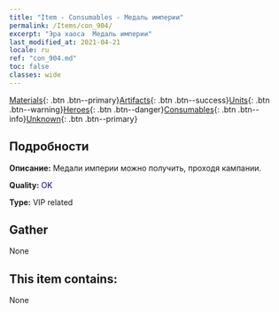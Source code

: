 ```yaml
---
title: "Item - Consumables - Медаль империи"
permalink: /Items/con_904/
excerpt: "Эра хаоса  Медаль империи"
last_modified_at: 2021-04-21
locale: ru
ref: "con_904.md"
toc: false
classes: wide
---
```

 [Materials](/ru/Items/){: .btn .btn--primary}[Artifacts](/ru/Items/Artifacts/){: .btn .btn--success}[Units](/ru/Items/Units/){: .btn .btn--warning}[Heroes](/ru/Items/Heroes/){: .btn .btn--danger}[Consumables](/ru/Items/Consumables/){: .btn .btn--info}[Unknown](/ru/Items/Unknown/){: .btn .btn--primary}

## Подробности
 **Описание:** Медали империи можно получить, проходя кампании.

 **Quality:** <span style="color: #000080">OK</span>

 **Type:** VIP related

## Gather

  None

## This item contains:

  None

